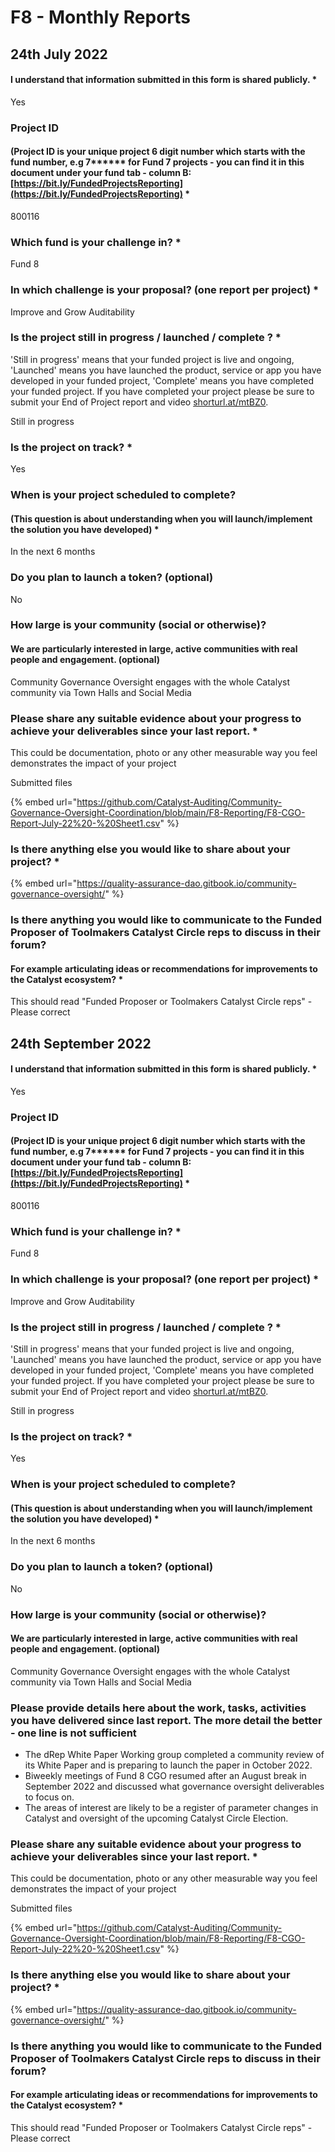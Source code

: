 # F8 - Monthly Reports

## 24th July 2022

#### I understand that information submitted in this form is shared publicly. \*

Yes

### Project ID

#### &#x20;(Project ID is your unique project 6 digit number  which starts with the fund number, e.g 7\*\*\*\*\*\* for Fund 7 projects - you can find it in this document under your fund tab - column B:  [https://bit.ly/FundedProjectsReporting](https://bit.ly/FundedProjectsReporting) \*

800116

### Which fund is your challenge in? \*

Fund 8

### In which challenge is your proposal? (one report per project) \*

Improve and Grow Auditability

### Is the project still in progress / launched / complete ? \*

&#x20;'Still in progress' means that your funded project is live and ongoing, 'Launched' means you have launched the product, service or app you have developed in your funded project, 'Complete' means you have completed your funded project. If you have completed your project please be sure to submit your End of Project report and video [shorturl.at/mtBZ0](http://shorturl.at/mtBZ0).

Still in progress

### Is the project on track? \*

Yes

### When is your project scheduled to complete?&#x20;

#### (This question is about understanding when you will launch/implement the solution you have developed) \*

&#x20;In the next 6 months

### Do you plan to launch a token? (optional)

No

### How large is your community (social or otherwise)?&#x20;

#### We are particularly interested in large, active communities with real people and engagement. (optional)

Community Governance Oversight engages with the whole Catalyst community via Town Halls and Social Media

### Please share any suitable evidence about your progress to achieve your deliverables since your last report. \*

This could be documentation, photo or any other measurable way you feel demonstrates the impact of your project

Submitted files

{% embed url="https://github.com/Catalyst-Auditing/Community-Governance-Oversight-Coordination/blob/main/F8-Reporting/F8-CGO-Report-July-22%20-%20Sheet1.csv" %}

### Is there anything else you would like to share about your project? \*

{% embed url="https://quality-assurance-dao.gitbook.io/community-governance-oversight/" %}

### Is there anything you would like to communicate to the Funded Proposer of Toolmakers Catalyst Circle reps to discuss in their forum?&#x20;

#### For example articulating ideas or recommendations for improvements to the Catalyst ecosystem? \*

This should read "Funded Proposer or Toolmakers Catalyst Circle reps" - Please correct



## 24th September 2022

#### I understand that information submitted in this form is shared publicly. \*

Yes

### Project ID

#### &#x20;(Project ID is your unique project 6 digit number  which starts with the fund number, e.g 7\*\*\*\*\*\* for Fund 7 projects - you can find it in this document under your fund tab - column B:  [https://bit.ly/FundedProjectsReporting](https://bit.ly/FundedProjectsReporting) \*

800116

### Which fund is your challenge in? \*

Fund 8

### In which challenge is your proposal? (one report per project) \*

Improve and Grow Auditability

### Is the project still in progress / launched / complete ? \*

&#x20;'Still in progress' means that your funded project is live and ongoing, 'Launched' means you have launched the product, service or app you have developed in your funded project, 'Complete' means you have completed your funded project. If you have completed your project please be sure to submit your End of Project report and video [shorturl.at/mtBZ0](http://shorturl.at/mtBZ0).

Still in progress

### Is the project on track? \*

Yes

### When is your project scheduled to complete?&#x20;

#### (This question is about understanding when you will launch/implement the solution you have developed) \*

&#x20;In the next 6 months

### Do you plan to launch a token? (optional)

No

### How large is your community (social or otherwise)?&#x20;

#### We are particularly interested in large, active communities with real people and engagement. (optional)

Community Governance Oversight engages with the whole Catalyst community via Town Halls and Social Media


### Please provide details here about the work, tasks, activities you have delivered since last report. The more detail the better - one line is not sufficient

- The dRep White Paper Working group completed a community review of its White Paper and is preparing to launch the paper in October 2022.
- Biweekly meetings of Fund 8 CGO resumed after an August break in September 2022 and discussed what governance oversight deliverables to focus on.
- The areas of interest are likely to be a register of parameter changes in Catalyst and oversight of the upcoming Catalyst Circle Election.

### Please share any suitable evidence about your progress to achieve your deliverables since your last report. \*

This could be documentation, photo or any other measurable way you feel demonstrates the impact of your project

Submitted files

{% embed url="https://github.com/Catalyst-Auditing/Community-Governance-Oversight-Coordination/blob/main/F8-Reporting/F8-CGO-Report-July-22%20-%20Sheet1.csv" %}

### Is there anything else you would like to share about your project? \*

{% embed url="https://quality-assurance-dao.gitbook.io/community-governance-oversight/" %}

### Is there anything you would like to communicate to the Funded Proposer of Toolmakers Catalyst Circle reps to discuss in their forum?&#x20;

#### For example articulating ideas or recommendations for improvements to the Catalyst ecosystem? \*

This should read "Funded Proposer or Toolmakers Catalyst Circle reps" - Please correct





